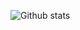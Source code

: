 ![Github stats](https://github-readme-stats.vercel.app/api?username=yashpatel521&theme=highcontrast&show_icons=true&count_private=true)
